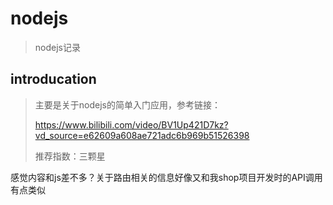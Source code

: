 # nodejs
>nodejs记录

## introducation

> 主要是关于nodejs的简单入门应用，参考链接：
>
> https://www.bilibili.com/video/BV1Up421D7kz?vd_source=e62609a608ae721adc6b969b51526398
>
> 推荐指数：三颗星

感觉内容和js差不多？关于路由相关的信息好像又和我shop项目开发时的API调用有点类似
